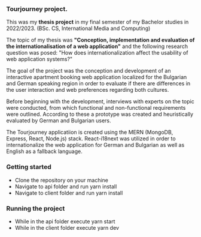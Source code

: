 ### Tourjourney project.
This was my **thesis project** in my final semester of my Bachelor studies in 2022/2023. (BSc. CS, International Media and Computing)

The topic of my thesis was **"Conception, implementation and evaluation of the internationalisation of a web application"** and the following research question was posed: "How does internationalization affect the usability of web application systems?"

The goal of the project was the conception and development of an interactive apartment booking web application localized for the Bulgarian and German speaking region in order to evaluate if there are differences in the user interaction and web preferences regarding both cultures. 

Before beginning with the development, interviews with experts on the topic were conducted, from which functional and non-functional requirements were outlined. According to these a prototype was created and heuristically evaluated by German and Bulgarian users.

The Tourjourney applicatiion is created using the MERN (MongoDB, Express, React, Node.js) stack.
React-i18next was utilized in order to internationalize the web application for German and Bulgarian as well as English as a fallback language.

### Getting started
- Clone the repository on your machine
- Navigate to api folder and run yarn install
- Navigate to client folder and run yarn install

### Running the project
- While in the api folder execute yarn start
- While in the client folder execute yarn dev


